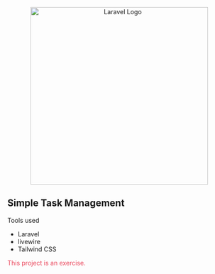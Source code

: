 <p align="center"><a href="https://laravel.com" target="_blank"><img src="https://raw.githubusercontent.com/laravel/art/master/logo-lockup/5%20SVG/2%20CMYK/1%20Full%20Color/laravel-logolockup-cmyk-red.svg" width="400" alt="Laravel Logo"></a></p>


## Simple Task Management

Tools used

- Laravel
- livewire
- Tailwind CSS

 <span style="color:#ea4459">This project is an exercise.</span>
